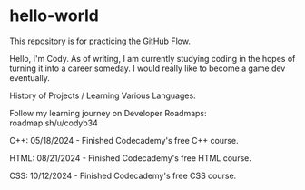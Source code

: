 # hello-world
This repository is for practicing the GitHub Flow.

Hello, I'm Cody. As of writing, I am currently studying coding in the hopes of turning it into a career someday. I would really like to become a game dev eventually.

History of Projects / Learning Various Languages:

Follow my learning journey on Developer Roadmaps: roadmap.sh/u/codyb34

C++:
05/18/2024 - Finished Codecademy's free C++ course.

HTML:
08/21/2024 - Finished Codecademy's free HTML course.

CSS:
10/12/2024 - Finished Codecademy's free CSS course.
